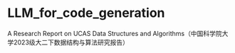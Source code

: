 # LLM_for_code_generation
A Research Report on UCAS Data Structures and Algorithms（中国科学院大学2023级大二下数据结构与算法研究报告）
